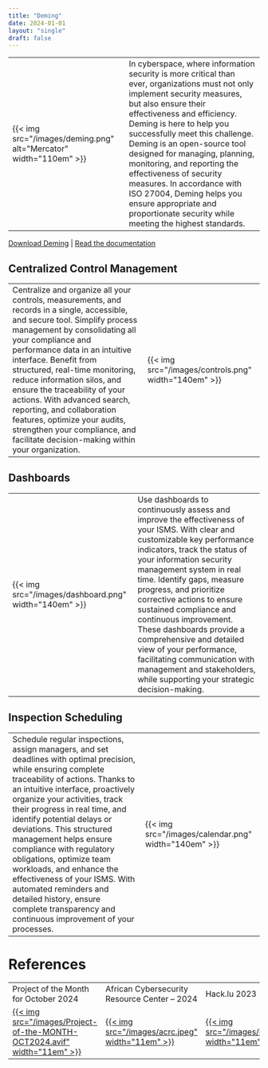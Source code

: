 ```yaml
---
title: "Deming"
date: 2024-01-01
layout: "single"
draft: false
---
```



|   |   |
|----|----|
| {{< img src="/images/deming.png" alt="Mercator" width="110em" >}} | In cyberspace, where information security is more critical than ever, organizations must not only implement security measures, but also ensure their effectiveness and efficiency. Deming is here to help you successfully meet this challenge. Deming is an open-source tool designed for managing, planning, monitoring, and reporting the effectiveness of security measures. In accordance with ISO 27004, Deming helps you ensure appropriate and proportionate security while meeting the highest standards. |

[Download Deming](https://github.com/dbarzin/deming?tab=readme-ov-file#deming) | [Read the documentation](https://dbarzin.github.io/deming/)

## Centralized Control Management

|   |   |
|----|----|
| Centralize and organize all your controls, measurements, and records in a single, accessible, and secure tool. Simplify process management by consolidating all your compliance and performance data in an intuitive interface. Benefit from structured, real-time monitoring, reduce information silos, and ensure the traceability of your actions. With advanced search, reporting, and collaboration features, optimize your audits, strengthen your compliance, and facilitate decision-making within your organization. | {{< img src="/images/controls.png" width="140em" >}} |

## Dashboards

|   |   |
|----|----|
| {{< img src="/images/dashboard.png" width="140em" >}} | Use dashboards to continuously assess and improve the effectiveness of your ISMS. With clear and customizable key performance indicators, track the status of your information security management system in real time. Identify gaps, measure progress, and prioritize corrective actions to ensure sustained compliance and continuous improvement. These dashboards provide a comprehensive and detailed view of your performance, facilitating communication with management and stakeholders, while supporting your strategic decision-making. |

## Inspection Scheduling

| | |
|----|----|
| Schedule regular inspections, assign managers, and set deadlines with optimal precision, while ensuring complete traceability of actions. Thanks to an intuitive interface, proactively organize your activities, track their progress in real time, and identify potential delays or deviations. This structured management helps ensure compliance with regulatory obligations, optimize team workloads, and enhance the effectiveness of your ISMS. With automated reminders and detailed history, ensure complete transparency and continuous improvement of your processes. | {{< img src="/images/calendar.png" width="140em" >}} |

# References

| | | | | |
|---|---|---|---|---|
| Project of the Month for October 2024 | African Cybersecurity Resource Center – 2024 | Hack.lu 2023 | |
| [{{< img src="/images/Project-of-the-MONTH-OCT2024.avif" width="11em" >}}](https://www.ow2.org/view/OW2-Project-of-the-Month/October-2024Deming) | [{{< img src="/images/acrc.jpeg" width="11em" >}}](https://www.youtube.com/watch?v=EXI0d9aYHPI) | [{{< img src="/images/hacklu.png" width="11em" >}}](https://www.youtube.com/watch?v=AiK8NLsZkz8) | |
